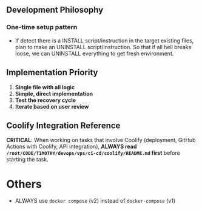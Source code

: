## Development Philosophy

### One-time setup pattern
- If detect there is a INSTALL script/instruction in the target existing files, plan to make an UNINSTALL script/instruction. So that if all hell breaks loose, we can UNINSTALL everything to get fresh environment.

## Implementation Priority
1. **Single file with all logic**
2. **Simple, direct implementation**
3. **Test the recovery cycle**
4. **Iterate based on user review**

## Coolify Integration Reference

**CRITICAL**: When working on tasks that involve Coolify (deployment, GitHub Actions with Coolify, API integration), 
**ALWAYS read `/root/CODE/TIMOTHY/devops/vps/ci-cd/coolify/README.md` first** before starting the task.

# Others

- ALWAYS use `docker compose` (v2) instead of `docker-compose` (v1)